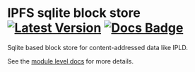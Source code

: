 # IPFS sqlite block store &emsp; [![Latest Version]][crates.io] [![Docs Badge]][docs.rs]

[Latest Version]: https://img.shields.io/crates/v/ipfs-sqlite-block-store.svg
[crates.io]: https://crates.io/crates/ipfs-sqlite-block-store
[Docs Badge]: https://img.shields.io/badge/docs-docs.rs-green
[docs.rs]: https://docs.rs/ipfs-sqlite-block-store

Sqlite based block store for content-addressed data like IPLD.

See the [module level docs](https://docs.rs/ipfs-sqlite-block-store) for more details.